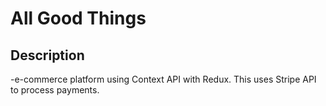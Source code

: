 # All Good Things

## Description
-e-commerce platform using Context API with Redux. This uses Stripe API to process payments.
